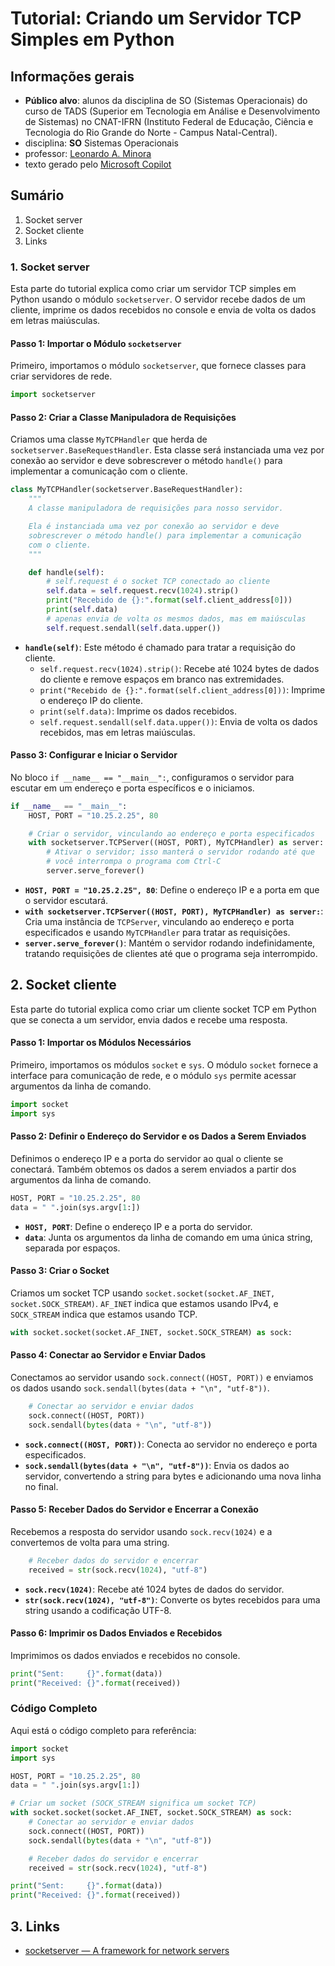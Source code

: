 # Tutorial: Criando um Servidor TCP Simples em Python

## Informações gerais
- **Público alvo**: alunos da disciplina de SO (Sistemas Operacionais) do curso de TADS (Superior em Tecnologia em Análise e Desenvolvimento de Sistemas) no CNAT-IFRN (Instituto Federal de Educação, Ciência e Tecnologia do Rio Grande do Norte - Campus Natal-Central).
- disciplina: **SO** Sistemas Operacionais
- professor: [Leonardo A. Minora](https://github.com/leonardo-minora)
- texto gerado pelo [Microsoft Copilot](https://copilot.microsoft.com/)

## Sumário
1. Socket server
2. Socket cliente
3. Links
   
### 1. Socket server
Esta parte do tutorial explica como criar um servidor TCP simples em Python usando o módulo `socketserver`. O servidor recebe dados de um cliente, imprime os dados recebidos no console e envia de volta os dados em letras maiúsculas.

#### Passo 1: Importar o Módulo `socketserver`

Primeiro, importamos o módulo `socketserver`, que fornece classes para criar servidores de rede.

```python
import socketserver
```

#### Passo 2: Criar a Classe Manipuladora de Requisições

Criamos uma classe `MyTCPHandler` que herda de `socketserver.BaseRequestHandler`. Esta classe será instanciada uma vez por conexão ao servidor e deve sobrescrever o método `handle()` para implementar a comunicação com o cliente.

```python
class MyTCPHandler(socketserver.BaseRequestHandler):
    """
    A classe manipuladora de requisições para nosso servidor.

    Ela é instanciada uma vez por conexão ao servidor e deve
    sobrescrever o método handle() para implementar a comunicação
    com o cliente.
    """

    def handle(self):
        # self.request é o socket TCP conectado ao cliente
        self.data = self.request.recv(1024).strip()
        print("Recebido de {}:".format(self.client_address[0]))
        print(self.data)
        # apenas envia de volta os mesmos dados, mas em maiúsculas
        self.request.sendall(self.data.upper())
```

- **`handle(self)`**: Este método é chamado para tratar a requisição do cliente.
  - `self.request.recv(1024).strip()`: Recebe até 1024 bytes de dados do cliente e remove espaços em branco nas extremidades.
  - `print("Recebido de {}:".format(self.client_address[0]))`: Imprime o endereço IP do cliente.
  - `print(self.data)`: Imprime os dados recebidos.
  - `self.request.sendall(self.data.upper())`: Envia de volta os dados recebidos, mas em letras maiúsculas.

#### Passo 3: Configurar e Iniciar o Servidor

No bloco `if __name__ == "__main__":`, configuramos o servidor para escutar em um endereço e porta específicos e o iniciamos.

```python
if __name__ == "__main__":
    HOST, PORT = "10.25.2.25", 80

    # Criar o servidor, vinculando ao endereço e porta especificados
    with socketserver.TCPServer((HOST, PORT), MyTCPHandler) as server:
        # Ativar o servidor; isso manterá o servidor rodando até que
        # você interrompa o programa com Ctrl-C
        server.serve_forever()
```

- **`HOST, PORT = "10.25.2.25", 80`**: Define o endereço IP e a porta em que o servidor escutará.
- **`with socketserver.TCPServer((HOST, PORT), MyTCPHandler) as server:`**: Cria uma instância de `TCPServer`, vinculando ao endereço e porta especificados e usando `MyTCPHandler` para tratar as requisições.
- **`server.serve_forever()`**: Mantém o servidor rodando indefinidamente, tratando requisições de clientes até que o programa seja interrompido.

## 2. Socket cliente

Esta parte do tutorial explica como criar um cliente socket TCP em Python que se conecta a um servidor, envia dados e recebe uma resposta.

#### Passo 1: Importar os Módulos Necessários

Primeiro, importamos os módulos `socket` e `sys`. O módulo `socket` fornece a interface para comunicação de rede, e o módulo `sys` permite acessar argumentos da linha de comando.

```python
import socket
import sys
```

#### Passo 2: Definir o Endereço do Servidor e os Dados a Serem Enviados

Definimos o endereço IP e a porta do servidor ao qual o cliente se conectará. Também obtemos os dados a serem enviados a partir dos argumentos da linha de comando.

```python
HOST, PORT = "10.25.2.25", 80
data = " ".join(sys.argv[1:])
```

- **`HOST, PORT`**: Define o endereço IP e a porta do servidor.
- **`data`**: Junta os argumentos da linha de comando em uma única string, separada por espaços.

#### Passo 3: Criar o Socket

Criamos um socket TCP usando `socket.socket(socket.AF_INET, socket.SOCK_STREAM)`. `AF_INET` indica que estamos usando IPv4, e `SOCK_STREAM` indica que estamos usando TCP.

```python
with socket.socket(socket.AF_INET, socket.SOCK_STREAM) as sock:
```

#### Passo 4: Conectar ao Servidor e Enviar Dados

Conectamos ao servidor usando `sock.connect((HOST, PORT))` e enviamos os dados usando `sock.sendall(bytes(data + "\n", "utf-8"))`.

```python
    # Conectar ao servidor e enviar dados
    sock.connect((HOST, PORT))
    sock.sendall(bytes(data + "\n", "utf-8"))
```

- **`sock.connect((HOST, PORT))`**: Conecta ao servidor no endereço e porta especificados.
- **`sock.sendall(bytes(data + "\n", "utf-8"))`**: Envia os dados ao servidor, convertendo a string para bytes e adicionando uma nova linha no final.

#### Passo 5: Receber Dados do Servidor e Encerrar a Conexão

Recebemos a resposta do servidor usando `sock.recv(1024)` e a convertemos de volta para uma string.

```python
    # Receber dados do servidor e encerrar
    received = str(sock.recv(1024), "utf-8")
```

- **`sock.recv(1024)`**: Recebe até 1024 bytes de dados do servidor.
- **`str(sock.recv(1024), "utf-8")`**: Converte os bytes recebidos para uma string usando a codificação UTF-8.

#### Passo 6: Imprimir os Dados Enviados e Recebidos

Imprimimos os dados enviados e recebidos no console.

```python
print("Sent:     {}".format(data))
print("Received: {}".format(received))
```

### Código Completo

Aqui está o código completo para referência:

```python
import socket
import sys

HOST, PORT = "10.25.2.25", 80
data = " ".join(sys.argv[1:])

# Criar um socket (SOCK_STREAM significa um socket TCP)
with socket.socket(socket.AF_INET, socket.SOCK_STREAM) as sock:
    # Conectar ao servidor e enviar dados
    sock.connect((HOST, PORT))
    sock.sendall(bytes(data + "\n", "utf-8"))

    # Receber dados do servidor e encerrar
    received = str(sock.recv(1024), "utf-8")

print("Sent:     {}".format(data))
print("Received: {}".format(received))
```

## 3. Links
- [socketserver — A framework for network servers](https://docs.python.org/3/library/socketserver.html)